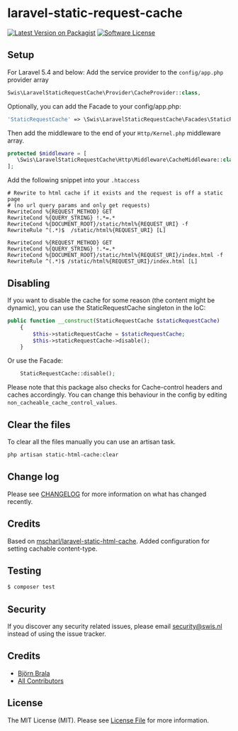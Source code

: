 # laravel-static-request-cache

[![Latest Version on Packagist][ico-version]][link-packagist]
[![Software License][ico-license]](LICENSE.md)

## Setup

For Laravel 5.4 and below: Add the service provider to the `config/app.php` provider array
```php
Swis\LaravelStaticRequestCache\Provider\CacheProvider::class,
```

Optionally, you can add the Facade to your config/app.php:

```php
'StaticRequestCache' => \Swis\LaravelStaticRequestCache\Facades\StaticRequestCache::class,
```

Then add the middleware to the end of your `Http/Kernel.php` middleware array.
 ```php
protected $middleware = [
    \Swis\LaravelStaticRequestCache\Http\Middleware\CacheMiddleware::class,
];
```


Add the following snippet into your `.htaccess`
```apacheconfig
# Rewrite to html cache if it exists and the request is off a static page
# (no url query params and only get requests)
RewriteCond %{REQUEST_METHOD} GET
RewriteCond %{QUERY_STRING} !.*=.*
RewriteCond %{DOCUMENT_ROOT}/static/html%{REQUEST_URI} -f
RewriteRule ^(.*)$  /static/html%{REQUEST_URI} [L]

RewriteCond %{REQUEST_METHOD} GET
RewriteCond %{QUERY_STRING} !.*=.*
RewriteCond %{DOCUMENT_ROOT}/static/html%{REQUEST_URI}/index.html -f
RewriteRule ^(.*)$ /static/html%{REQUEST_URI}/index.html [L]
```

## Disabling 

If you want to disable the cache for some reason (the content might be dynamic), you can use the StaticRequestCache singleton in the IoC:

```php
public function __construct(StaticRequestCache $staticRequestCache)
    {
        $this->staticRequestCache = $staticRequestCache;
        $this->staticRequestCache->disable();
    }
```

Or use the Facade:

```php
	StaticRequestCache::disable();
```

Please note that this package also checks for Cache-control headers and caches accordingly. You can change this behaviour in the config by editing `non_cacheable_cache_control_values`.

## Clear the files
To clear all the files manually you can use an artisan task.
```bash
php artisan static-html-cache:clear
```

## Change log

Please see [CHANGELOG](CHANGELOG.md) for more information on what has changed recently.

## Credits

Based on [mscharl/laravel-static-html-cache](https://github.com/mscharl/laravel-static-html-cache). Added configuration for setting cachable content-type.

## Testing

``` bash
$ composer test
```

## Security

If you discover any security related issues, please email security@swis.nl instead of using the issue tracker.

## Credits

- [Björn Brala][link-author]
- [All Contributors][link-contributors]

## License

The MIT License (MIT). Please see [License File](LICENSE.md) for more information.

[ico-version]: https://img.shields.io/packagist/v/swisnl/laravel-static-request-cache.svg?style=flat-square
[ico-license]: https://img.shields.io/badge/license-MIT-brightgreen.svg?style=flat-square
[ico-travis]: https://img.shields.io/travis/swisnl/laravel-static-request-cache/master.svg?style=flat-square
[ico-scrutinizer]: https://img.shields.io/scrutinizer/coverage/g/swisnl/laravel-static-request-cache.svg?style=flat-square
[ico-code-quality]: https://img.shields.io/scrutinizer/g/swisnl/laravel-static-request-cache.svg?style=flat-square
[ico-downloads]: https://img.shields.io/packagist/dt/swisnl/laravel-static-request-cache.svg?style=flat-square

[link-packagist]: https://packagist.org/packages/swisnl/laravel-static-request-cache
[link-travis]: https://travis-ci.org/swisnl/laravel-static-request-cache
[link-scrutinizer]: https://scrutinizer-ci.com/g/swisnl/laravel-static-request-cache/code-structure
[link-code-quality]: https://scrutinizer-ci.com/g/swisnl/laravel-static-request-cache
[link-downloads]: https://packagist.org/packages/swisnl/laravel-static-request-cache
[link-author]: https://github.com/swisnl
[link-contributors]: ../../contributors
